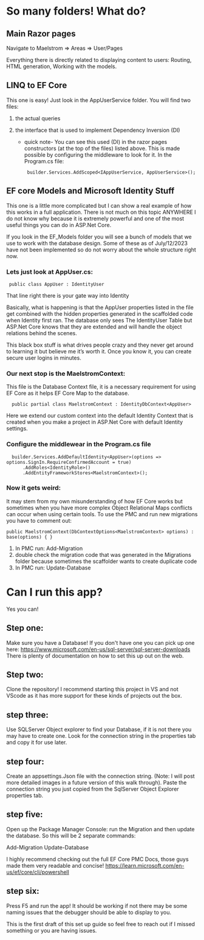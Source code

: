 # So many folders! What do?

## Main Razor pages
Navigate to Maelstrom => Areas => User/Pages 

Everything there is directly related to displaying content to users:
Routing, HTML generation, Working with the models. 

## LINQ to EF Core
This one is easy! Just look in the AppUserService folder.
You will find two files:

1) the actual queries
2) the interface that is used to implement Dependency Inversion (DI)
   
   - quick note-
   You can see this used (DI) in the razor pages constructors (at the top of the files) listed above.
   This is made possible by configuring the middleware to look for it.
   In the Program.cs file:
   
          builder.Services.AddScoped<IAppUserService, AppUserService>();

   

## EF core Models and Microsoft Identity Stuff
This one is a little more complicated but I can show a real example of how this works in a full application.
There is not much on this topic ANYWHERE I do not know why because it is extremely powerful and one of the most useful things you can do in ASP.Net Core.

If you look in the EF_Models folder you will see a bunch of models that we use to work with the database design.
Some of these as of July/12/2023 have not been implemented so do not worry about the whole structure right now.
### Lets just look at AppUser.cs:

     public class AppUser : IdentityUser

That line right there is your gate way into Identity

Basically, what is happening is that the AppUser properties listed in the file get combined with the hidden properties generated in the scaffolded code when Identity first ran. The database only sees The IdentityUser Table but ASP.Net Core knows that they are extended and will handle the object relations behind the scenes.

This black box stuff is what drives people crazy and they never get around to learning it but believe me it’s worth it.
Once you know it, you can create secure user logins in minutes.

### Our next stop is the MaelstromContext:

This file is the Database Context file, it is a necessary requirement for using EF Core as it helps EF Core Map to the database.

      public partial class MaelstromContext : IdentityDbContext<AppUser>

Here we extend our custom context into the default Identity Context that is created when you make a project in ASP.Net Core with default Identity settings.

###  Configure the middlewear in the Program.cs file
      builder.Services.AddDefaultIdentity<AppUser>(options => options.SignIn.RequireConfirmedAccount = true)
          .AddRoles<IdentityRole>()
          .AddEntityFrameworkStores<MaelstromContext>();

   

### Now it gets weird:

It may stem from my own misunderstanding of how EF Core works but sometimes when you have more complex Object Relational Maps conflicts can occur when using certain tools. To use the PMC and run new migrations you have to comment out:

    public MaelstromContext(DbContextOptions<MaelstromContext> options) : base(options) { }


1) In PMC run: Add-Migration
2) double check the migration code that was generated in the Migrations folder because sometimes the scaffolder wants to create duplicate code
3) In PMC run: Update-Database



# Can I run this app?
Yes you can! 

## Step one: 
Make sure you have a Database! If you don't have one you can pick up one here: https://www.microsoft.com/en-us/sql-server/sql-server-downloads
There is plenty of documentation on how to set this up out on the web.

## Step two:
Clone the repository! I recommend starting this project in VS and not VScode as it has more support for these kinds of projects out the box.

## step three:
Use SQLServer Object explorer to find your Database, if it is not there you may have to create one. Look for the connection string in the properties tab and copy it for use later.

## step four:
Create an appsettings.Json file with the connection string. (Note: I will post more detailed images in a future version of this walk through).
Paste the connection string you just copied from the SqlServer Object Explorer properties tab.

## step five:
Open up the Package Manager Console: run the Migration and then update the database. So this will be 2 separate commands:

Add-Migration
Update-Database

I highly recommend checking out the full EF Core PMC Docs, those guys made them very readable and concise!
https://learn.microsoft.com/en-us/ef/core/cli/powershell

## step six:
Press F5 and run the app! It should be working if not there may be some naming issues that the debugger should be able to display to you. 

This is the first draft of this set up guide so feel free to reach out if I missed something or you are having issues.
